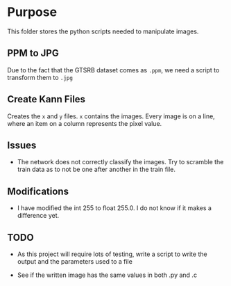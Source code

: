 # Purpose

This folder stores the python scripts needed to manipulate images.

## PPM to JPG

Due to the fact that the GTSRB dataset comes as `.ppm`, we need a script to transform them to `.jpg`

## Create Kann Files

Creates the `x` and `y` files. `x` contains the images. Every image is on a line, where an item on
a column represents the pixel value. 

## Issues

- The network does not correctly classify the images. Try to scramble the train data as
to not be one after another in the train file. 

## Modifications

- I have modified the int 255 to float 255.0. I do not know if it makes a difference yet.

## TODO

- As this project will require lots of testing, write a script to
write the output and the parameters used to a file

- See if the written image has the same values in both .py and .c
